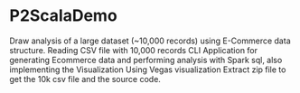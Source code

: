 # P2ScalaDemo

Draw analysis of a large dataset (~10,000 records) using E-Commerce data structure.
Reading CSV file with 10,000 records CLI Application for generating Ecommerce data and performing analysis with Spark sql, 
also implementing the Visualization Using Vegas visualization 
Extract zip file to get the 10k csv file and the source code.
